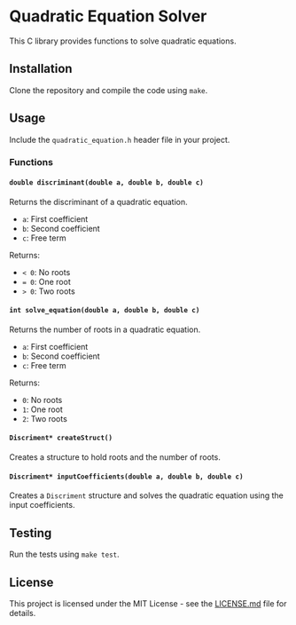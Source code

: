 # Quadratic Equation Solver

This C library provides functions to solve quadratic equations.

## Installation

Clone the repository and compile the code using `make`.

## Usage

Include the `quadratic_equation.h` header file in your project.

### Functions

#### `double discriminant(double a, double b, double c)`

Returns the discriminant of a quadratic equation.

- `a`: First coefficient
- `b`: Second coefficient
- `c`: Free term

Returns:
- `< 0`: No roots
- `= 0`: One root
- `> 0`: Two roots

#### `int solve_equation(double a, double b, double c)`

Returns the number of roots in a quadratic equation.

- `a`: First coefficient
- `b`: Second coefficient
- `c`: Free term

Returns:
- `0`: No roots
- `1`: One root
- `2`: Two roots

#### `Discriment* createStruct()`

Creates a structure to hold roots and the number of roots.

#### `Discriment* inputCoefficients(double a, double b, double c)`

Creates a `Discriment` structure and solves the quadratic equation using the input coefficients.

## Testing

Run the tests using `make test`.

## License

This project is licensed under the MIT License - see the [LICENSE.md](LICENSE.md) file for details.
